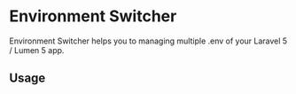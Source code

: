 # Environment Switcher

Environment Switcher helps you to managing multiple .env of your Laravel 5 / Lumen 5 app.

## Usage

